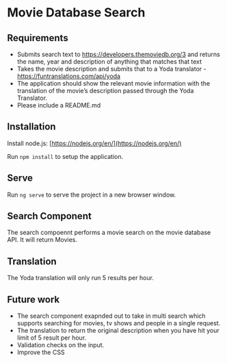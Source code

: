 # Movie Database Search

## Requirements

-    Submits search text to https://developers.themoviedb.org/3 and returns the name, year and description of anything that matches that text
-   Takes the movie description and submits that to a Yoda translator -  https://funtranslations.com/api/yoda
-   The application should show the relevant movie information with the translation of the movie’s description passed through the Yoda Translator.
-   Please include a README.md

## Installation

Install node.js: [https://nodejs.org/en/](https://nodejs.org/en/)

Run `npm install` to setup the application.

## Serve

Run `ng serve` to serve the project in a new browser window.

## Search Component

The search compoennt performs a movie search on the movie database API. It will return Movies. 

## Translation

The Yoda translation will only run 5 results per hour.

## Future work
- The search component exapnded out to take in multi search which supports searching for movies, tv shows and people in a single request.
- The translation to return the original description when you have hit your limit of 5 result per hour.
- Validation checks on the input.
- Improve the CSS
